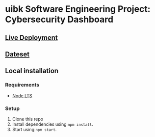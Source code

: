 # uibk Software Engineering Project: Cybersecurity Dashboard

## [Live Deployment](https://uibk-cybersecurity-dashboard-k1asgftte-elidll.vercel.app)

## [Dateset](./resources)

## Local installation

### Requirements

- [Node LTS](https://nodejs.org/en/download)

### Setup

1. Clone this repo
2. Install dependencies using `npm install`.
3. Start using `npm start`.
